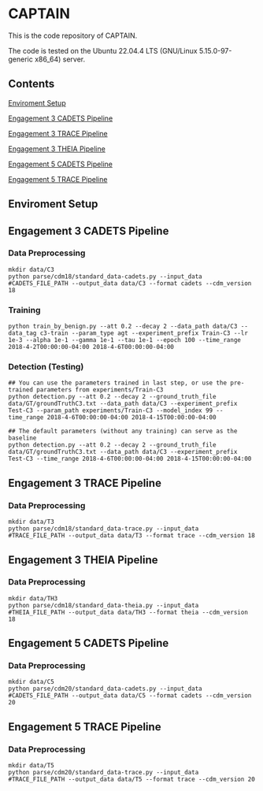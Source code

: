 # CAPTAIN
This is the code repository of CAPTAIN.

The code is tested on the Ubuntu 22.04.4 LTS (GNU/Linux 5.15.0-97-generic x86_64) server.

## Contents
[Enviroment Setup](#enviroment-setup)

[Engagement 3 CADETS Pipeline](#engagement-3-cadets-pipeline)

[Engagement 3 TRACE Pipeline](#engagement-3-trace-pipeline)

[Engagement 3 THEIA Pipeline](#engagement-3-theia-pipeline)

[Engagement 5 CADETS Pipeline](#engagement-5-cadets-pipeline)

[Engagement 5 TRACE Pipeline](#engagement-5-trace-pipeline)

## Enviroment Setup

## Engagement 3 CADETS Pipeline

### Data Preprocessing

```
mkdir data/C3
python parse/cdm18/standard_data-cadets.py --input_data #CADETS_FILE_PATH --output_data data/C3 --format cadets --cdm_version 18
```

### Training
```
python train_by_benign.py --att 0.2 --decay 2 --data_path data/C3 --data_tag c3-train --param_type agt --experiment_prefix Train-C3 --lr 1e-3 --alpha 1e-1 --gamma 1e-1 --tau 1e-1 --epoch 100 --time_range 2018-4-2T00:00:00-04:00 2018-4-6T00:00:00-04:00
```

### Detection (Testing)
```
## You can use the parameters trained in last step, or use the pre-trained parameters from experiments/Train-C3
python detection.py --att 0.2 --decay 2 --ground_truth_file data/GT/groundTruthC3.txt --data_path data/C3 --experiment_prefix Test-C3 --param_path experiments/Train-C3 --model_index 99 --time_range 2018-4-6T00:00:00-04:00 2018-4-15T00:00:00-04:00

## The default parameters (without any training) can serve as the baseline
python detection.py --att 0.2 --decay 2 --ground_truth_file data/GT/groundTruthC3.txt --data_path data/C3 --experiment_prefix Test-C3 --time_range 2018-4-6T00:00:00-04:00 2018-4-15T00:00:00-04:00
```

## Engagement 3 TRACE Pipeline

### Data Preprocessing

```
mkdir data/T3
python parse/cdm18/standard_data-trace.py --input_data #TRACE_FILE_PATH --output_data data/T3 --format trace --cdm_version 18
```

## Engagement 3 THEIA Pipeline

### Data Preprocessing

```
mkdir data/TH3
python parse/cdm18/standard_data-theia.py --input_data #THEIA_FILE_PATH --output_data data/TH3 --format theia --cdm_version 18
```


## Engagement 5 CADETS Pipeline

### Data Preprocessing

```
mkdir data/C5
python parse/cdm20/standard_data-cadets.py --input_data #CADETS_FILE_PATH --output_data data/C5 --format cadets --cdm_version 20
```

## Engagement 5 TRACE Pipeline

### Data Preprocessing

```
mkdir data/T5
python parse/cdm20/standard_data-trace.py --input_data #TRACE_FILE_PATH --output_data data/T5 --format trace --cdm_version 20
```



